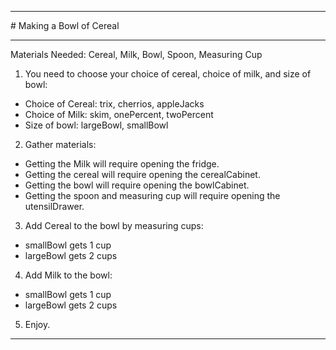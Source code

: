 <hr>
# Making a Bowl of Cereal
<hr>

Materials Needed:
Cereal, Milk, Bowl, Spoon, Measuring Cup

1. You need to choose your choice of cereal, choice of milk, and size of bowl:
* Choice of Cereal: trix, cherrios, appleJacks
* Choice of Milk: skim, onePercent, twoPercent
* Size of bowl: largeBowl, smallBowl

2. Gather materials:
* Getting the Milk will require opening the fridge.
* Getting the cereal will require opening the cerealCabinet.
* Getting the bowl will require opening the bowlCabinet.
* Getting the spoon and measuring cup will require opening the utensilDrawer.

3. Add Cereal to the bowl by measuring cups:
* smallBowl gets 1 cup
* largeBowl gets 2 cups

4. Add Milk to the bowl:
* smallBowl gets 1 cup
* largeBowl gets 2 cups

5. Enjoy. 

<hr>


